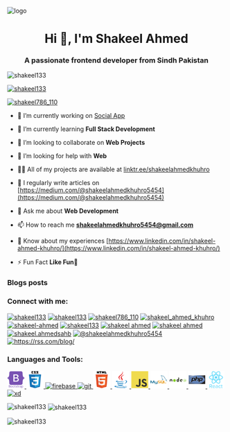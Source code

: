 ![logo](https://github.com/Shakeel133/Shakeel133/blob/main/Shakeel%20Ahmed%20(4).png)
<h1 align="center">Hi 👋, I'm Shakeel Ahmed</h1>
<h3 align="center">A passionate frontend developer from Sindh Pakistan</h3>

<p align="left"> <img src="https://komarev.com/ghpvc/?username=shakeel133&label=Profile%20views&color=0e75b6&style=flat" alt="shakeel133" /> </p>

<p align="left"> <a href="https://github.com/ryo-ma/github-profile-trophy"><img src="https://github-profile-trophy.vercel.app/?username=shakeel133" alt="shakeel133" /></a> </p>

<p align="left"> <a href="https://twitter.com/shakeel786_110" target="blank"><img src="https://img.shields.io/twitter/follow/shakeel786_110?logo=twitter&style=for-the-badge" alt="shakeel786_110" /></a> </p>

- 🔭 I’m currently working on [Social App](https://github.com/Shakeel133/Social-App)

- 🌱 I’m currently learning **Full Stack Development**

- 👯 I’m looking to collaborate on **Web Projects**

- 🤝 I’m looking for help with **Web**

- 👨‍💻 All of my projects are available at [linktr.ee/shakeelahmedkhuhro](linktr.ee/shakeelahmedkhuhro)

- 📝 I regularly write articles on [https://medium.com/@shakeelahmedkhuhro5454](https://medium.com/@shakeelahmedkhuhro5454)

- 💬 Ask me about **Web Development**

- 📫 How to reach me **shakeelahmedkhuhro5454@gmail.com**

- 📄 Know about my experiences [https://www.linkedin.com/in/shakeel-ahmed-khuhro/](https://www.linkedin.com/in/shakeel-ahmed-khuhro/)

- ⚡ Fun Fact **Like Fun🤣**

### Blogs posts
<!-- BLOG-POST-LIST:START -->
<!-- BLOG-POST-LIST:END -->

<h3 align="left">Connect with me:</h3>
<p align="left">
<a href="https://codepen.io/shakeel133" target="blank"><img align="center" src="https://raw.githubusercontent.com/rahuldkjain/github-profile-readme-generator/master/src/images/icons/Social/codepen.svg" alt="shakeel133" height="30" width="40" /></a>
<a href="https://dev.to/shakeel133" target="blank"><img align="center" src="https://raw.githubusercontent.com/rahuldkjain/github-profile-readme-generator/master/src/images/icons/Social/devto.svg" alt="shakeel133" height="30" width="40" /></a>
<a href="https://twitter.com/shakeel786_110" target="blank"><img align="center" src="https://raw.githubusercontent.com/rahuldkjain/github-profile-readme-generator/master/src/images/icons/Social/twitter.svg" alt="shakeel786_110" height="30" width="40" /></a>
<a href="https://linkedin.com/in/shakeel_ahmed_khuhro" target="blank"><img align="center" src="https://raw.githubusercontent.com/rahuldkjain/github-profile-readme-generator/master/src/images/icons/Social/linked-in-alt.svg" alt="shakeel_ahmed_khuhro" height="30" width="40" /></a>
<a href="https://stackoverflow.com/users/shakeel-ahmed" target="blank"><img align="center" src="https://raw.githubusercontent.com/rahuldkjain/github-profile-readme-generator/master/src/images/icons/Social/stack-overflow.svg" alt="shakeel-ahmed" height="30" width="40" /></a>
<a href="https://codesandbox.com/shakeel133" target="blank"><img align="center" src="https://raw.githubusercontent.com/rahuldkjain/github-profile-readme-generator/master/src/images/icons/Social/codesandbox.svg" alt="shakeel133" height="30" width="40" /></a>
<a href="https://kaggle.com/shakeel ahmed" target="blank"><img align="center" src="https://raw.githubusercontent.com/rahuldkjain/github-profile-readme-generator/master/src/images/icons/Social/kaggle.svg" alt="shakeel ahmed" height="30" width="40" /></a>
<a href="https://fb.com/shakeel ahmed" target="blank"><img align="center" src="https://raw.githubusercontent.com/rahuldkjain/github-profile-readme-generator/master/src/images/icons/Social/facebook.svg" alt="shakeel ahmed" height="30" width="40" /></a>
<a href="https://instagram.com/shakeel.ahmedsahb" target="blank"><img align="center" src="https://raw.githubusercontent.com/rahuldkjain/github-profile-readme-generator/master/src/images/icons/Social/instagram.svg" alt="shakeel.ahmedsahb" height="30" width="40" /></a>
<a href="https://medium.com/@shakeelahmedkhuhro5454" target="blank"><img align="center" src="https://raw.githubusercontent.com/rahuldkjain/github-profile-readme-generator/master/src/images/icons/Social/medium.svg" alt="@shakeelahmedkhuhro5454" height="30" width="40" /></a>
<a href="/https://rss.com/blog/" target="blank"><img align="center" src="https://raw.githubusercontent.com/rahuldkjain/github-profile-readme-generator/master/src/images/icons/Social/rss.svg" alt="https://rss.com/blog/" height="30" width="40" /></a>
</p>

<h3 align="left">Languages and Tools:</h3>
<p align="left"> <a href="https://getbootstrap.com" target="_blank" rel="noreferrer"> <img src="https://raw.githubusercontent.com/devicons/devicon/master/icons/bootstrap/bootstrap-plain-wordmark.svg" alt="bootstrap" width="40" height="40"/> </a> <a href="https://www.w3schools.com/css/" target="_blank" rel="noreferrer"> <img src="https://raw.githubusercontent.com/devicons/devicon/master/icons/css3/css3-original-wordmark.svg" alt="css3" width="40" height="40"/> </a> <a href="https://firebase.google.com/" target="_blank" rel="noreferrer"> <img src="https://www.vectorlogo.zone/logos/firebase/firebase-icon.svg" alt="firebase" width="40" height="40"/> </a> <a href="https://git-scm.com/" target="_blank" rel="noreferrer"> <img src="https://www.vectorlogo.zone/logos/git-scm/git-scm-icon.svg" alt="git" width="40" height="40"/> </a> <a href="https://www.w3.org/html/" target="_blank" rel="noreferrer"> <img src="https://raw.githubusercontent.com/devicons/devicon/master/icons/html5/html5-original-wordmark.svg" alt="html5" width="40" height="40"/> </a> <a href="https://www.java.com" target="_blank" rel="noreferrer"> <img src="https://raw.githubusercontent.com/devicons/devicon/master/icons/java/java-original.svg" alt="java" width="40" height="40"/> </a> <a href="https://developer.mozilla.org/en-US/docs/Web/JavaScript" target="_blank" rel="noreferrer"> <img src="https://raw.githubusercontent.com/devicons/devicon/master/icons/javascript/javascript-original.svg" alt="javascript" width="40" height="40"/> </a> <a href="https://www.mysql.com/" target="_blank" rel="noreferrer"> <img src="https://raw.githubusercontent.com/devicons/devicon/master/icons/mysql/mysql-original-wordmark.svg" alt="mysql" width="40" height="40"/> </a> <a href="https://nodejs.org" target="_blank" rel="noreferrer"> <img src="https://raw.githubusercontent.com/devicons/devicon/master/icons/nodejs/nodejs-original-wordmark.svg" alt="nodejs" width="40" height="40"/> </a> <a href="https://www.php.net" target="_blank" rel="noreferrer"> <img src="https://raw.githubusercontent.com/devicons/devicon/master/icons/php/php-original.svg" alt="php" width="40" height="40"/> </a> <a href="https://reactjs.org/" target="_blank" rel="noreferrer"> <img src="https://raw.githubusercontent.com/devicons/devicon/master/icons/react/react-original-wordmark.svg" alt="react" width="40" height="40"/> </a> <a href="https://www.adobe.com/products/xd.html" target="_blank" rel="noreferrer"> <img src="https://cdn.worldvectorlogo.com/logos/adobe-xd.svg" alt="xd" width="40" height="40"/> </a> </p>

<p><img align="left" src="https://github-readme-stats.vercel.app/api/top-langs?username=shakeel133&show_icons=true&locale=en&layout=compact" alt="shakeel133" /></p>

<p>&nbsp;<img align="center" src="https://github-readme-stats.vercel.app/api?username=shakeel133&show_icons=true&locale=en" alt="shakeel133" /></p>

<p><img align="center" src="https://github-readme-streak-stats.herokuapp.com/?user=shakeel133&" alt="shakeel133" /></p>
